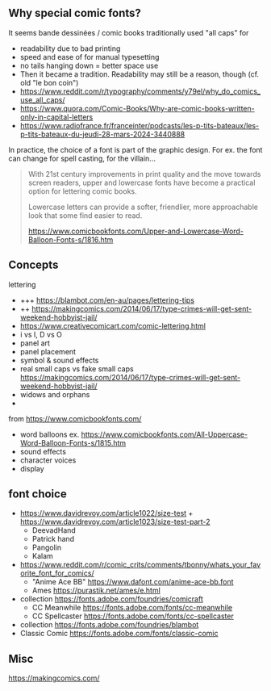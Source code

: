 

## Why special comic fonts?

It seems bande dessinées / comic books traditionally used "all caps" for
- readability due to bad printing
- speed and ease of for manual typesetting
- no tails hanging down = better space use
- Then it became a tradition. Readability may still be a reason, though (cf. old "le bon coin")
- https://www.reddit.com/r/typography/comments/y79el/why_do_comics_use_all_caps/
- https://www.quora.com/Comic-Books/Why-are-comic-books-written-only-in-capital-letters
- https://www.radiofrance.fr/franceinter/podcasts/les-p-tits-bateaux/les-p-tits-bateaux-du-jeudi-28-mars-2024-3440888


In practice, the choice of a font is part of the graphic design.
For ex. the font can change for spell casting, for the villain...

> With 21st century improvements in print quality and the move towards screen readers, upper and lowercase fonts have become a practical option for lettering comic books.
> 
> Lowercase letters can provide a softer, friendlier, more approachable look that some find easier to read.
> 
> https://www.comicbookfonts.com/Upper-and-Lowercase-Word-Balloon-Fonts-s/1816.htm


## Concepts

lettering
- +++ https://blambot.com/en-au/pages/lettering-tips
- ++ https://makingcomics.com/2014/06/17/type-crimes-will-get-sent-weekend-hobbyist-jail/
- https://www.creativecomicart.com/comic-lettering.html
- i vs I, D vs O
- panel art
- panel placement
- symbol & sound effects
- real small caps vs fake small caps https://makingcomics.com/2014/06/17/type-crimes-will-get-sent-weekend-hobbyist-jail/
- widows and orphans
- 
from https://www.comicbookfonts.com/
- word balloons  ex. https://www.comicbookfonts.com/All-Uppercase-Word-Balloon-Fonts-s/1815.htm
- sound effects
- character voices
- display


## font choice

- https://www.davidrevoy.com/article1022/size-test + https://www.davidrevoy.com/article1023/size-test-part-2
  - DeevadHand
  - Patrick hand
  - Pangolin
  - Kalam
- https://www.reddit.com/r/comic_crits/comments/tbonny/whats_your_favorite_font_for_comics/
  - "Anime Ace BB" https://www.dafont.com/anime-ace-bb.font
  - Ames https://purastik.net/ames/e.html
- collection https://fonts.adobe.com/foundries/comicraft
  - CC Meanwhile https://fonts.adobe.com/fonts/cc-meanwhile
  - CC Spellcaster https://fonts.adobe.com/fonts/cc-spellcaster
- collection https://fonts.adobe.com/foundries/blambot
- Classic Comic https://fonts.adobe.com/fonts/classic-comic




## Misc

https://makingcomics.com/
